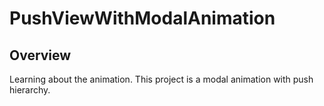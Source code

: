 # PushViewWithModalAnimation

## Overview

Learning about the animation.  This project is a modal animation with push hierarchy.
